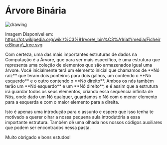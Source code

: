 # Árvore Binária

![drawing](https://user-images.githubusercontent.com/9157977/197351288-1706181a-89d1-46b2-bee3-d91328ce9d87.png)&#x20;

Imagem Disponível em: https://pt.wikipedia.org/wiki/%C3%81rvore\_bin%C3%A1ria#/media/Ficheiro:Binary\_tree.svg

Com certeza, uma das mais importantes estruturas de dados na Computação é a Árvore, que para ser mais específico, é uma estrutura que representa uma coleção de elementos que são armazenados igual uma árvore. Você inicialmente terá um elemento inicial que chamamos de \*\*Nó raiz\*\* que teram dois ponteiros para dois galhos, um contendo o \*\*Nó esquerdo\*\* e o outro contendo o \*\*Nó direito\*\*. Ambos os nós também terão um \*\*Nó esquerdo\*\* e um \*\*Nó direito\*\*, e é assim que a estrutura irá guardar todos os seus elementos, criando essa sequência infinita de Nós, onde dado um Nó qualquer, guardamos o Nó com o menor elemento para a esquerda e com o maior elemento para a direita.

Isto é apenas uma introdução para o assunto e espero que isso tenha te motivado a querer olhar a nossa pequena aula introdutória a essa importante estrutura. Também dê uma olhada nos nossos códigos auxiliares que podem ser encontrados nessa pasta.

Muito obrigado e bons estudos!
